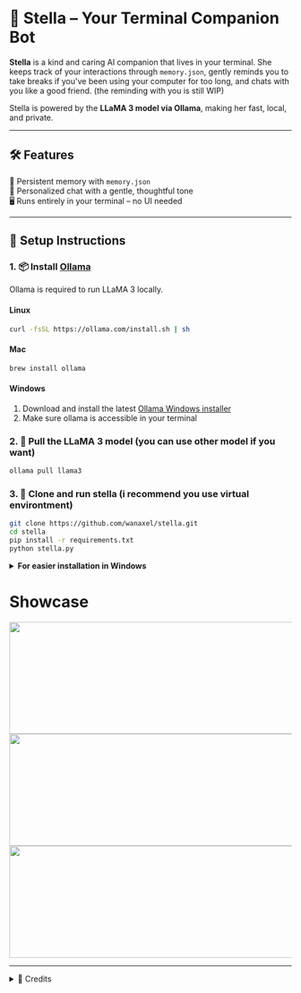 # 🌟 Stella – Your Terminal Companion Bot
**Stella** is a kind and caring AI companion that lives in your terminal. She keeps track of your interactions through `memory.json`, gently reminds you to take breaks if you've been using your computer for too long, and chats with you like a good friend. (the reminding with you is still WIP) 

Stella is powered by the **LLaMA 3 model via Ollama**, making her fast, local, and private.

---
## 🛠 Features

🧠 Persistent memory with `memory.json`<br>
💬 Personalized chat with a gentle, thoughtful tone<br>
🖥️ Runs entirely in your terminal – no UI needed<br>

---

## 🚀 Setup Instructions
### 1. 📦 Install [Ollama](https://ollama.com)
Ollama is required to run LLaMA 3 locally.

#### **Linux**
```bash
curl -fsSL https://ollama.com/install.sh | sh
```

#### **Mac**
```bash
brew install ollama
```
#### **Windows**
1. Download and install the latest [Ollama Windows installer](https://ollama.com/download/windows)
2. Make sure ollama is accessible in your terminal 

### 2. 🧠 Pull the LLaMA 3 model (you can use other model if you want)
```bash
ollama pull llama3
```
### 3. 🐍 Clone and run stella (i recommend you use virtual environtment)
```bash
git clone https://github.com/wanaxel/stella.git
cd stella
pip install -r requirements.txt
python stella.py
```
 <details> <summary><b>For easier installation in Windows</b></summary>
https://github.com/wanaxel/stella/releases/tag/Stella
</details> 

# Showcase 
<div align="center">
<img src="https://github.com/user-attachments/assets/c3500ba2-8eaf-437a-a6df-e9c97c555cce" width="750" height="200"/> <br>
<img src="https://github.com/user-attachments/assets/319dd4e0-77bb-46a0-af3a-ceeb97619355" width="750" height="200"/> <br>
<img src="https://github.com/user-attachments/assets/beea425a-f8a9-4a50-b981-959855c56772" width="750" height="200"/> <br>
</div>

---
<details>
  <summary>🧡 Credits</summary>

  Made with laziness and love by wanaxel.
</details>

